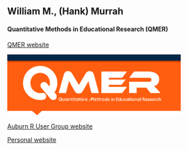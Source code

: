 ## William M., (Hank) Murrah

#### Quantitative Methods in Educational Research (QMER)

[QMER website](https://amp0129.wixsite.com/qmer)

<img src="figures/BannerFixed.png" width = "400">

[Auburn R User Group website](https://auqmer.github.io/qmer_rug)

[Personal website](https://www.statistical-thinking.com/)




